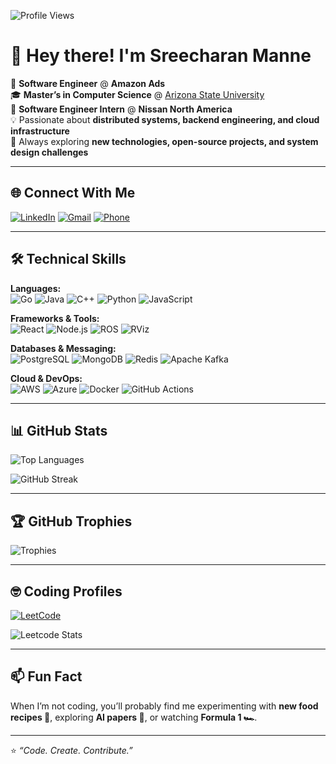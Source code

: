 ![Profile Views](https://komarev.com/ghpvc/?username=SreecharanManne&style=plastic&color=dc143c)

# 👋 Hey there! I'm Sreecharan Manne

💼 **Software Engineer** @ **Amazon Ads**  
🎓 **Master’s in Computer Science** @ [Arizona State University](https://www.asu.edu/)  
💼 **Software Engineer Intern** @ **Nissan North America**  
💡 Passionate about **distributed systems, backend engineering, and cloud infrastructure**  
🚀 Always exploring **new technologies, open-source projects, and system design challenges**

---

## 🌐 Connect With Me
[![LinkedIn](https://img.shields.io/badge/LinkedIn-%230077B5.svg?&style=for-the-badge&logo=linkedin&logoColor=white)](https://www.linkedin.com/in/sree-charan-manne/)
[![Gmail](https://img.shields.io/badge/Email-D14836?style=for-the-badge&logo=gmail&logoColor=white)](mailto:sreecharanmanne2000@gmail.com)
[![Phone](https://img.shields.io/badge/Phone-+1%20602%20516%203781-green?style=for-the-badge&logo=phone&logoColor=white)](tel:+16025163781)

---

## 🛠️ Technical Skills

**Languages:**  
![Go](https://img.shields.io/badge/Go-%2300ADD8.svg?style=for-the-badge&logo=go&logoColor=white)
![Java](https://img.shields.io/badge/Java-%23ED8B00.svg?style=for-the-badge&logo=openjdk&logoColor=white)
![C++](https://img.shields.io/badge/C++-%2300599C.svg?style=for-the-badge&logo=cplusplus&logoColor=white)
![Python](https://img.shields.io/badge/Python-%233776AB.svg?style=for-the-badge&logo=python&logoColor=white)
![JavaScript](https://img.shields.io/badge/JavaScript-%23F7DF1E.svg?style=for-the-badge&logo=javascript&logoColor=black)

**Frameworks & Tools:**  
![React](https://img.shields.io/badge/React-%2320232a.svg?style=for-the-badge&logo=react&logoColor=%2361DAFB)
![Node.js](https://img.shields.io/badge/Node.js-%2343853D.svg?style=for-the-badge&logo=node.js&logoColor=white)
![ROS](https://img.shields.io/badge/ROS-%2322314E.svg?style=for-the-badge&logo=ros&logoColor=white)
![RViz](https://img.shields.io/badge/RViz-%23007ACC.svg?style=for-the-badge&logo=rviz&logoColor=white)

**Databases & Messaging:**  
![PostgreSQL](https://img.shields.io/badge/Postgres-%23316192.svg?style=for-the-badge&logo=postgresql&logoColor=white)
![MongoDB](https://img.shields.io/badge/MongoDB-%234ea94b.svg?style=for-the-badge&logo=mongodb&logoColor=white)
![Redis](https://img.shields.io/badge/Redis-%23DD0031.svg?style=for-the-badge&logo=redis&logoColor=white)
![Apache Kafka](https://img.shields.io/badge/Apache%20Kafka-000?style=for-the-badge&logo=apachekafka)

**Cloud & DevOps:**  
![AWS](https://img.shields.io/badge/AWS-FF9900?style=for-the-badge&logo=amazonaws&logoColor=white)
![Azure](https://img.shields.io/badge/Azure-0089D6?style=for-the-badge&logo=microsoftazure&logoColor=white)
![Docker](https://img.shields.io/badge/Docker-%230db7ed.svg?style=for-the-badge&logo=docker&logoColor=white)
![GitHub Actions](https://img.shields.io/badge/GitHub%20Actions-%232671E5.svg?style=for-the-badge&logo=githubactions&logoColor=white)

---

## 📊 GitHub Stats
![Top Languages](https://github-readme-stats.vercel.app/api/top-langs/?username=SreecharanManne&layout=pie&theme=highcontrast)

![GitHub Streak](https://github-readme-streak-stats.herokuapp.com/?user=SreecharanManne&theme=highcontrast)

<!-- Uncomment if you want to show full stats -->
<!-- ![GitHub Stats](https://github-readme-stats.vercel.app/api?username=SreecharanManne&show_icons=true&theme=radical) -->

---

## 🏆 GitHub Trophies
![Trophies](https://github-profile-trophy.vercel.app/?username=SreecharanManne&theme=dracula&margin-w=10)

---

## 🤓 Coding Profiles
[![LeetCode](https://img.shields.io/badge/LeetCode-%23FFA116.svg?style=for-the-badge&logo=leetcode&logoColor=black)](https://leetcode.com/cm2303/)

![Leetcode Stats](https://leetcard.jacoblin.cool/cm2303?theme=dark)

---

## 📫 Fun Fact
When I’m not coding, you’ll probably find me experimenting with **new food recipes 🍜**, exploring **AI papers 🤖**, or watching **Formula 1 🏎️**.

---
⭐️ _“Code. Create. Contribute.”_
